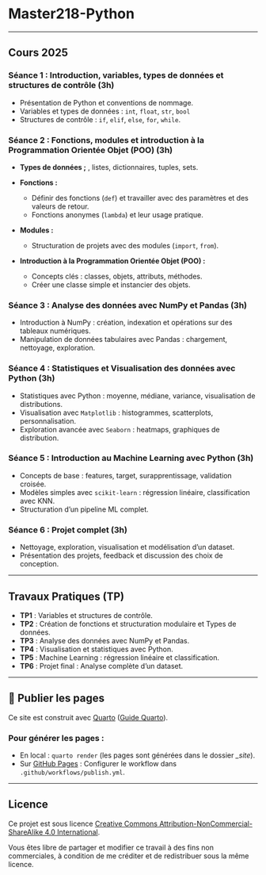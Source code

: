 # **Master218-Python**

---

## **Cours 2025**

### **Séance 1 : Introduction, variables, types de données et structures de contrôle (3h)**  
- Présentation de Python et conventions de nommage.  
- Variables et types de données : `int`, `float`, `str`, `bool`
- Structures de contrôle : `if`, `elif`, `else`, `for`, `while`.  

### **Séance 2 : Fonctions, modules et introduction à la Programmation Orientée Objet (POO) (3h)**  

- **Types de données ;** , listes, dictionnaires, tuples, sets.  
- **Fonctions :**  
  - Définir des fonctions (`def`) et travailler avec des paramètres et des valeurs de retour.  
  - Fonctions anonymes (`lambda`) et leur usage pratique.  

- **Modules :**  
  - Structuration de projets avec des modules (`import`, `from`).  

- **Introduction à la Programmation Orientée Objet (POO) :**  
  - Concepts clés : classes, objets, attributs, méthodes.  
  - Créer une classe simple et instancier des objets.  


### **Séance 3 : Analyse des données avec NumPy et Pandas (3h)**  
- Introduction à NumPy : création, indexation et opérations sur des tableaux numériques.  
- Manipulation de données tabulaires avec Pandas : chargement, nettoyage, exploration.  

### **Séance 4 : Statistiques et Visualisation des données avec Python (3h)**  

- Statistiques avec Python : moyenne, médiane, variance, visualisation de distributions.  
- Visualisation avec `Matplotlib` : histogrammes, scatterplots, personnalisation.  
- Exploration avancée avec `Seaborn` : heatmaps, graphiques de distribution.  


### **Séance 5 : Introduction au Machine Learning avec Python (3h)**  
- Concepts de base : features, target, surapprentissage, validation croisée.  
- Modèles simples avec `scikit-learn` : régression linéaire, classification avec KNN.  
- Structuration d’un pipeline ML complet.  

### **Séance 6 : Projet complet (3h)**  
- Nettoyage, exploration, visualisation et modélisation d’un dataset.  
- Présentation des projets, feedback et discussion des choix de conception.

---

## **Travaux Pratiques (TP)**

- **TP1** : Variables et structures de contrôle.  
- **TP2** : Création de fonctions et structuration modulaire et Types de données.  
- **TP3** : Analyse des données avec NumPy et Pandas.  
- **TP4** : Visualisation et statistiques avec Python.  
- **TP5** : Machine Learning : régression linéaire et classification.  
- **TP6** : Projet final : Analyse complète d’un dataset.

---

## **:rocket: Publier les pages**

Ce site est construit avec [Quarto](https://quarto.org/) ([Guide Quarto](https://quarto.org/docs/)).

### **Pour générer les pages** :

- En local : `quarto render` (les pages sont générées dans le dossier *_site*).  
- Sur [GitHub Pages](https://lecoinstat.github.io/Cours-de-Python/) : Configurer le workflow dans `.github/workflows/publish.yml`.

---

## **Licence**

Ce projet est sous licence [Creative Commons Attribution-NonCommercial-ShareAlike 4.0 International](https://creativecommons.org/licenses/by-nc-sa/4.0/).

Vous êtes libre de partager et modifier ce travail à des fins non commerciales, à condition de me créditer et de redistribuer sous la même licence.
